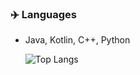 ### ✈️ Languages
- Java, Kotlin, C++, Python

  ![Top Langs](https://github-readme-stats.vercel.app/api/top-langs/?username=hy0417sage&hide=QMake&layout=compact)